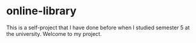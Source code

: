 # online-library
This is a self-project that I have done before when I studied semester 5 at the university. Welcome to my project.
